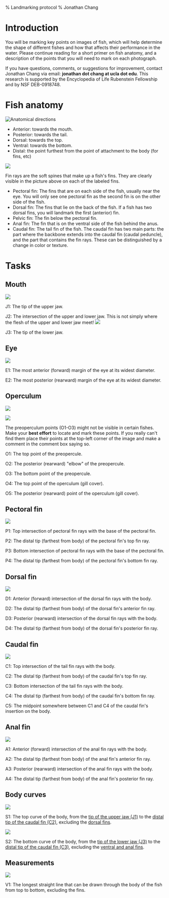% Landmarking protocol
% Jonathan Chang

# Introduction

You will be marking key points on images of fish, which will help determine the shape of different fishes and how that affects their performance in the water. Please continue reading for a short primer on fish anatomy, and a description of the points that you will need to mark on each photograph.

If you have questions, comments, or suggestions for improvement, contact Jonathan Chang via email: **jonathan dot chang at ucla dot edu**. This research is supported by the Encyclopedia of Life Rubenstein Fellowship and by NSF DEB-0918748.

# Fish anatomy

![Anatomical directions](img/fish_directions.png)

* Anterior: towards the mouth.
* Posterior: towards the tail.
* Dorsal: towards the top.
* Ventral: towards the bottom.
* Distal: the point furthest from the point of attachment to the body (for fins, etc)

![](img/fish_fins.png)

Fin rays are the soft spines that make up a fish's fins. They are clearly visible in the picture above on each of the labeled fins.

* Pectoral fin: The fins that are on each side of the fish, usually near the eye. You will only see one pectoral fin as the second fin is on the other side of the fish.
* Dorsal fin: The fins that lie on the back of the fish. If a fish has two dorsal fins, you will landmark the first (anterior) fin.
* Pelvic fin: The fin below the pectoral fin.
* Anal fin: The fin that is on the ventral side of the fish behind the anus.
* Caudal fin: The tail fin of the fish. The caudal fin has two main parts: the part where the backbone extends into the caudal fin (caudal peduncle), and the part that contains the fin rays. These can be distinguished by a change in color or texture.


# Tasks

## Mouth

![](img/JJ.png)

J1: The tip of the upper jaw.

J2: The intersection of the upper and lower jaw. This is not simply where the flesh of the upper and lower jaw meet!
![](img/J2_wrong.png)

J3: The tip of the lower jaw.

## Eye

![](img/EE.png)

E1: The most anterior (forward) margin of the eye at its widest diameter.

E2: The most posterior (rearward) margin of the eye at its widest diameter.

## Operculum

![](img/fish_operculum.png)

![](img/OO.png)

The preoperculum points (O1-O3) might not be visible in certain fishes. Make your **best effort** to locate and mark these points. If you really can't find them place their points at the top-left corner of the image and make a comment in the comment box saying so.

O1: The top point of the preopercule.

O2: The posterior (rearward) \"elbow\" of the preopercule.

O3: The bottom point of the preopercule.

O4: The top point of the operculum (gill cover).

O5: The posterior (rearward) point of the operculum (gill cover).

## Pectoral fin

![](img/PP.png)

P1: Top intersection of pectoral fin rays with the base of the pectoral fin.

P2: The distal tip (farthest from body) of the pectoral fin's top fin ray.

P3: Bottom intersection of pectoral fin rays with the base of the pectoral fin.

P4: The distal tip (farthest from body) of the pectoral fin's bottom fin ray.

## Dorsal fin

![](img/DD.png)

D1: Anterior (forward) intersection of the dorsal fin rays with the body.

D2: The distal tip (farthest from body) of the dorsal fin's anterior fin ray.

D3: Posterior (rearward) intersection of the dorsal fin rays with the body.

D4: The distal tip (farthest from body) of the dorsal fin's posterior fin ray.

## Caudal fin

![](img/CC.png)

C1: Top intersection of the tail fin rays with the body.

C2: The distal tip (farthest from body) of the caudal fin's top fin ray.

C3: Bottom intersection of the tail fin rays with the body.

C4: The distal tip (farthest from body) of the caudal fin's bottom fin ray.

C5: The midpoint somewhere between C1 and C4 of the caudal fin's insertion on the body.

## Anal fin

![](img/AA.png)

A1: Anterior (forward) intersection of the anal fin rays with the body.

A2: The distal tip (farthest from body) of the anal fin's anterior fin ray.

A3: Posterior (rearward) intersection of the anal fin rays with the body.

A4: The distal tip (farthest from body) of the anal fin's posterior fin ray.


## Body curves

![](img/S1.png)

S1: The top curve of the body, from the [tip of the upper jaw (J1)](#mouth) to the [distal tip of the caudal fin (C2)](#caudal-fin), excluding the [dorsal fins](#fish-anatomy).

![](img/S2.png)

S2: The bottom curve of the body, from the [tip of the lower jaw (J3)](#mouth) to the [distal tip of the caudal fin (C3)](#caudal-fin), excluding the [ventral and anal fins](#fish-anatomy).

## Measurements

![](img/V1.png)

V1: The longest straight line that can be drawn through the body of the fish from top to bottom, excluding the fins.
